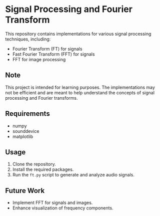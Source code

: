 # Signal Processing and Fourier Transform

This repository contains implementations for various signal processing techniques, including:

- Fourier Transform (FT) for signals
- Fast Fourier Transform (FFT) for signals
- FFT for image processing

## Note

This project is intended for learning purposes. The implementations may not be efficient and are meant to help understand the concepts of signal processing and Fourier transforms.

## Requirements

- numpy
- sounddevice
- matplotlib

## Usage

1. Clone the repository.
2. Install the required packages.
3. Run the `ft.py` script to generate and analyze audio signals.

## Future Work

- Implement FFT for signals and images.
- Enhance visualization of frequency components.